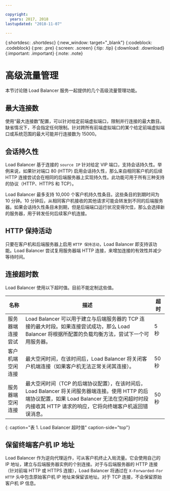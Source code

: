 ```yaml
---

copyright:
  years: 2017, 2018
lastupdated: "2018-11-07"

---
```


{:shortdesc: .shortdesc}
{:new_window: target="_blank"}
{:codeblock: .codeblock}
{:pre: .pre}
{:screen: .screen}
{:tip: .tip}
{:download: .download}
{:important: .important}
{:note: .note}

# 高级流量管理
本节讨论随 Load Balancer 服务一起提供的几个高级流量管理功能。

## 最大连接数

使用“最大连接数”配置，可以针对给定前端虚拟端口，限制并行连接的最大数目。缺省情况下，不会指定任何限制。针对跨所有前端虚拟端口的某个给定前端虚拟端口或系统范围的最大可能并行连接数为 15000。  

## 会话持久性

Load Balancer 基于连接的 `source IP` 针对给定 VIP 端口，支持会话持久性。举例来说，如果针对端口 80 (HTTP) 启用会话持久性，那么来自相同客户机的后续 HTTP 连接尝试会在相同的后端服务器上实现持久性。此功能可用于所有三种支持的协议（HTTP、HTTPS 和 TCP）。

Load Balancer 最多支持 10,000 个客户机持久性条目。这些条目的到期时间为 10 分钟。10 分钟后，从相同客户机接收的其他请求可能会转发到不同的后端服务器。如果会话持久性条目未到期，但是后端端口运行状况变得欠佳，那么会选择新的服务器，用于转发任何后续客户机连接。  

## HTTP 保持活动
只要在客户机和后端服务器上启用 `HTTP 保持活动`，Load Balancer 即支持该功能。Load Balancer 尝试复用服务器端 HTTP 连接，来增加连接的有效性并减少等待时间。

## 连接超时数
Load Balancer 使用以下超时值。目前不能定制这些值。

|名称 |描述 |超时 |                                                                                              
| ------------------------------------------ | --------------------------------------------------- | ------------------- |
|服务器端连接尝试   |Load Balancer 可以用于建立与后端服务器的 TCP 连接的最大时段。如果连接尝试成功，那么 Load Balancer 将根据所配置的负载均衡方法，尝试下一个可用服务器。|5 秒   |
|客户机端空闲连接  |最大空闲时间，在该时间后，Load Balancer 将关闭客户机端连接（如果客户机无法正常关闭其连接）。|50 秒  |
|服务器端空闲连接  |最大空闲时间（TCP 的后端协议配置），在该时间后，Load Balancer 将关闭服务器端连接。使用 HTTP 的后端协议配置，如果 Load Balancer 无法在空闲超时时段内接收其 HTTP 请求的响应，它将向终端客户机返回错误消息。 |50 秒  |
{: caption="表 1. Load Balancer 超时值" caption-side="top"} 

## 保留终端客户机 IP 地址 

Load Balancer 作为逆向代理运作，可从客户机终止入局流量。它会使用自己的 IP 地址，建立与后端服务器实例的个别连接。对于与后端服务器的 HTTP 连接（针对前端 HTTP 或 HTTPS 连接），Load Balancer 将通过在 `X-Forwarded-For HTTP` 头中包含原始客户机 IP 地址来保留该地址。对于 TCP 连接，不会保留原始客户机 IP 信息。
